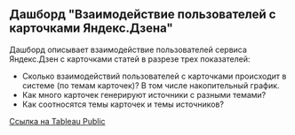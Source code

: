 ## Дашборд "Взаимодействие пользователей с карточками Яндекс.Дзена"

Дашборд описывает взаимодействие пользователей сервиса Яндекс.Дзен с карточками статей в разрезе трех показателей:
* Сколько взаимодействий пользователей с карточками происходит в системе (по темам карточек)? В том числе накопительный график. 
* Как много карточек генерируют источники с разными темами? 
* Как соотносятся темы карточек и темы источников?

[Ссылка на Tableau Public](https://public.tableau.com/views/__16697576356670/sheet1?:language=en-US&:display_count=n&:origin=viz_share_link)
